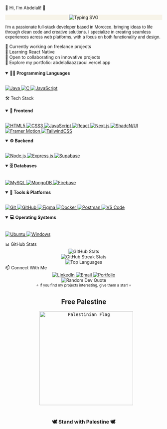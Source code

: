 💫 Hi, I'm Abdelali! 👋

<div align="center" style="background-color: #F7F4E9;"> <img src="https://readme-typing-svg.herokuapp.com?font=Poppins&weight=600&size=22&pause=1000&color=A08B7F&center=true&vCenter=true&random=false&width=435&lines=Full-Stack+Developer;Web+Application+Developer;Always+Learning+New+Technologies" alt="Typing SVG" /> </div> <p style="font-family: 'Poppins', sans-serif;">I'm a passionate full-stack developer based in Morocco, bringing ideas to life through clean code and creative solutions. I specialize in creating seamless experiences across web platforms, with a focus on both functionality and design.</p> 🔭 Currently working on freelance projects <br> 🌱 Learning React Native <br> 👯 Open to collaborating on innovative projects <br> 💼 Explore my portfolio: abdelaliaazzaoui.vercel.app <br>
<br>
<details open> <summary><b>🧑‍💻 Programming Languages</b></summary> <br> <p align="left"> <a href="https://www.java.com/" target="_blank"> <img src="https://img.shields.io/badge/Java-%23000000.svg?style=for-the-badge&logo=openjdk&logoColor=white" alt="Java"/> </a> <a href="https://www.cprogramming.com/" target="_blank"> <img src="https://img.shields.io/badge/C-%23000000.svg?style=for-the-badge&logo=c&logoColor=white" alt="C"/> </a> <a href="https://developer.mozilla.org/en-US/docs/Web/JavaScript" target="_blank"> <img src="https://img.shields.io/badge/JavaScript-%23000000.svg?style=for-the-badge&logo=javascript&logoColor=white" alt="JavaScript"/> </a> </p> </details>
🛠️ Tech Stack <br>
<br>
<details open> <summary><b>🎨 Frontend</b></summary> <br> <p align="left"> <a href="https://developer.mozilla.org/en-US/docs/Web/HTML" target="_blank"> <img src="https://img.shields.io/badge/HTML5-%23000000.svg?style=for-the-badge&logo=html5&logoColor=white" alt="HTML5"/> </a> <a href="https://developer.mozilla.org/en-US/docs/Web/CSS" target="_blank"> <img src="https://img.shields.io/badge/CSS3-%23000000.svg?style=for-the-badge&logo=css3&logoColor=white" alt="CSS3"/> </a> <a href="https://developer.mozilla.org/en-US/docs/Web/JavaScript" target="_blank"> <img src="https://img.shields.io/badge/JavaScript-%23000000.svg?style=for-the-badge&logo=javascript&logoColor=white" alt="JavaScript"/> </a> <a href="https://reactjs.org/" target="_blank"> <img src="https://img.shields.io/badge/React-%23000000.svg?style=for-the-badge&logo=react&logoColor=white" alt="React"/> </a> <a href="https://nextjs.org/" target="_blank"> <img src="https://img.shields.io/badge/Next.js-%23000000.svg?style=for-the-badge&logo=next.js&logoColor=white" alt="Next.js"/> </a> <a href="https://ui.shadcn.com/" target="_blank"> <img src="https://img.shields.io/badge/ShadcN/UI-%23000000.svg?style=for-the-badge&logo=shadcnui&logoColor=white" alt="ShadcN/UI"/> </a> <a href="https://www.framer.com/motion/" target="_blank"> <img src="https://img.shields.io/badge/Framer_Motion-%23000000.svg?style=for-the-badge&logo=framer&logoColor=white" alt="Framer Motion"/> </a> <a href="https://tailwindcss.com/" target="_blank"> <img src="https://img.shields.io/badge/Tailwind_CSS-%23000000.svg?style=for-the-badge&logo=tailwind-css&logoColor=white" alt="TailwindCSS"/> </a> </p> </details> <details open> <summary><b>⚙️ Backend</b></summary> <br> <p align="left"> <a href="https://nodejs.org/" target="_blank"> <img src="https://img.shields.io/badge/Node.js-%23000000.svg?style=for-the-badge&logo=nodedotjs&logoColor=white" alt="Node.js"/> </a> <a href="https://expressjs.com/" target="_blank"> <img src="https://img.shields.io/badge/Express.js-%23000000.svg?style=for-the-badge&logo=express&logoColor=white" alt="Express.js"/> </a> <a href="https://supabase.com/" target="_blank"> <img src="https://img.shields.io/badge/Supabase-%23000000.svg?style=for-the-badge&logo=supabase&logoColor=white" alt="Supabase"/> </a> </p> </details> <details open> <summary><b>🗄️ Databases</b></summary> <br> <p align="left"> <a href="https://www.mysql.com/" target="_blank"> <img src="https://img.shields.io/badge/MySQL-%23000000.svg?style=for-the-badge&logo=mysql&logoColor=white" alt="MySQL"/> </a> <a href="https://www.mongodb.com/" target="_blank"> <img src="https://img.shields.io/badge/MongoDB-%23000000.svg?style=for-the-badge&logo=mongodb&logoColor=white" alt="MongoDB"/> </a> <a href="https://firebase.google.com/" target="_blank"> <img src="https://img.shields.io/badge/Firebase-%23000000.svg?style=for-the-badge&logo=firebase&logoColor=white" alt="Firebase"/> </a> </p> </details> <details open> <summary><b>🧰 Tools & Platforms</b></summary> <br> <p align="left"> <a href="https://git-scm.com/" target="_blank"> <img src="https://img.shields.io/badge/Git-%23000000.svg?style=for-the-badge&logo=git&logoColor=white" alt="Git"/> </a> <a href="https://github.com/" target="_blank"> <img src="https://img.shields.io/badge/GitHub-%23000000.svg?style=for-the-badge&logo=github&logoColor=white" alt="GitHub"/> </a> <a href="https://www.figma.com/" target="_blank"> <img src="https://img.shields.io/badge/Figma-%23000000.svg?style=for-the-badge&logo=figma&logoColor=white" alt="Figma"/> </a> <a href="https://www.docker.com/" target="_blank"> <img src="https://img.shields.io/badge/Docker-%23000000.svg?style=for-the-badge&logo=docker&logoColor=white" alt="Docker"/> </a> <a href="https://www.postman.com/" target="_blank"> <img src="https://img.shields.io/badge/Postman-%23000000.svg?style=for-the-badge&logo=postman&logoColor=white" alt="Postman"/> </a> <a href="https://code.visualstudio.com/" target="_blank"> <img src="https://img.shields.io/badge/VS_Code-%23000000.svg?style=for-the-badge&logo=visual-studio-code&logoColor=white" alt="VS Code"/> </a> </p> </details> <details open> <summary><b>💻 Operating Systems</b></summary> <br> <p align="left"> <a href="https://ubuntu.com/" target="_blank"> <img src="https://img.shields.io/badge/Ubuntu-%23000000.svg?style=for-the-badge&logo=ubuntu&logoColor=white" alt="Ubuntu"/> </a> <a href="https://www.microsoft.com/windows" target="_blank"> <img src="https://img.shields.io/badge/Windows-%23000000.svg?style=for-the-badge&logo=windows&logoColor=white" alt="Windows"/> </a> </p> </details> 📊 GitHub Stats <div align="center"> <img src="https://github-readme-stats.vercel.app/api?username=AbdelaliAAZZ&theme=graywhite&bg_color=F7F4E9&text_color=000000&hide_border=true&include_all_commits=false&count_private=true" alt="GitHub Stats" /> <br/> <img src="https://github-readme-streak-stats.herokuapp.com/?user=AbdelaliAAZZ&background=F7F4E9&stroke=000000&ring=000000&fire=000000&currStreakNum=000000&sideNums=000000&currStreakLabel=000000&sideLabels=000000&dates=000000&hide_border=true" alt="GitHub Streak Stats" /> <br/> <img src="https://github-readme-stats.vercel.app/api/top-langs/?username=AbdelaliAAZZ&theme=graywhite&bg_color=F7F4E9&text_color=000000&hide_border=true&include_all_commits=false&count_private=true&layout=compact" alt="Top Languages" /> </div> 📫 Connect With Me <div align="center"> <a href="https://linkedin.com/in/AbdelaliAazzaoui" target="_blank"> <img src="https://img.shields.io/badge/LinkedIn-%23000000.svg?style=for-the-badge&logo=linkedin&logoColor=white&fontFamily=Poppins" alt="LinkedIn" /> </a> <a href="mailto:contact@abdelaliaazzaoui.vercel.app" target="_blank"> <img src="https://img.shields.io/badge/Email-%23000000.svg?style=for-the-badge&logo=gmail&logoColor=white&fontFamily=Poppins" alt="Email" /> </a> <a href="https://abdelaliaazzaoui.vercel.app" target="_blank"> <img src="https://img.shields.io/badge/Portfolio-%23000000.svg?style=for-the-badge&logo=vercel&logoColor=white&fontFamily=Poppins" alt="Portfolio" /> </a> </div> <div align="center"> <img src="https://quotes-github-readme.vercel.app/api?type=horizontal&theme=light" alt="Random Dev Quote" /> </div> <div align="center"> <sub>⭐ If you find my projects interesting, give them a star! ⭐</sub> </div>
<div align="center">
  <h2> Free Palestine </h2>
  <pre>
  <img src="https://upload.wikimedia.org/wikipedia/commons/0/00/Flag_of_Palestine.svg" alt="Palestinian Flag" width="300">
  </pre>
  <h3><strong>🕊️ Stand with Palestine 🕊️</strong></h3>
</div>
